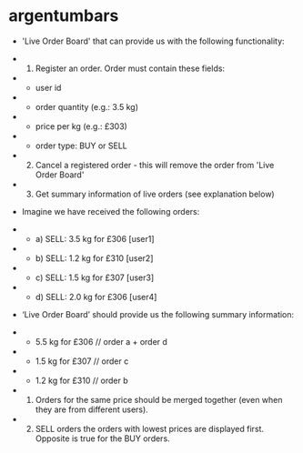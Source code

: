 # argentumbars

* 'Live Order Board' that can provide us with the following functionality:
* 1) Register an order. Order must contain these fields:
* -	user id
* -	order quantity (e.g.: 3.5 kg)
* -	price per kg (e.g.: £303)
* -	order type: BUY or SELL

* 2) Cancel a registered order - this will remove the order from 'Live Order Board'

* 3) Get summary information of live orders (see explanation below)

* Imagine we have received the following orders:
* -	a) SELL: 3.5 kg for £306 [user1]
* -	b) SELL: 1.2 kg for £310 [user2]
* -	c) SELL: 1.5 kg for £307 [user3]
* -	d) SELL: 2.0 kg for £306 [user4]

* ‘Live Order Board’ should provide us the following summary information:
* -	5.5 kg for £306 // order a + order d
* -	1.5 kg for £307 // order c
* -	1.2 kg for £310 // order b


* 1. Orders for the same price should be merged together (even when they are from different users).
* 2. SELL orders the orders with lowest prices are displayed first. Opposite is true for the BUY orders. 

